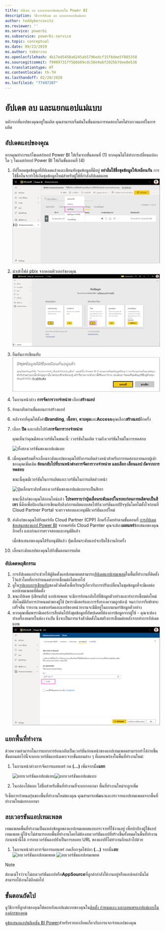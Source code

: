 ```yaml
---
title: อัปเดต ลบ และแยกแอปแม่แบบใน Power BI
description: วิธีการอัปเดต ลบ และแยกแอปแม่แบบ
author: teddybercovitz
ms.reviewer: ''
ms.service: powerbi
ms.subservice: powerbi-service
ms.topic: conceptual
ms.date: 09/23/2019
ms.author: tebercov
ms.openlocfilehash: 4b17ed5458a6245ab5796edcf15f6dee5f885358
ms.sourcegitcommit: f9909731ff5b6b69cdc58e9abf2025b7dee0e536
ms.translationtype: HT
ms.contentlocale: th-TH
ms.lasthandoff: 02/20/2020
ms.locfileid: "77497207"
---
```

# <a name="update-delete-and-extract-template-app"></a>อัปเดต ลบ และแยกแอปแม่แบบ

หลังจากที่แอปของคุณอยู่ในผลิต คุณสามารถเริ่มต้นในขั้นตอนการทดสอบโดยไม่รบกวนแอปในการผลิต
## <a name="update-your-app"></a>อัปเดตแอปของคุณ

หากคุณทำการแก้ไขเดสก์ทอป Power BI ให้เริ่มจากขั้นตอนที่ (1) หากคุณไม่ได้ทำการเปลี่ยนแปลงใด ๆ ในเดสก์ทอป Power BI ให้เริ่มขั้นตอนที่ (4)

1. อัปโหลดชุดข้อมูลที่อัปเดตแล้วและเขียนทับชุดข้อมูลที่มีอยู่ **อย่าลืมใช้ชื่อชุดข้อมูลให้เหมือนกัน** การใช้ชื่ออื่นจะทำให้เกิดชุดข้อมูลใหม่สำหรับผู้ใช้ที่กำลังอัปเดตแอพ
![เขียนทับชุดข้อมูล](media/service-template-apps-update-extract-delete/power-bi-template-app-upload-dataset.png)
1. นำเข้าไฟล์ pbix จากคอมพิวเตอร์ของคุณ
![เขียนทับชุดข้อมูล](media/service-template-apps-update-extract-delete/power-bi-template-app-upload-dataset2.png)
1. ยืนยันการเขียนทับ
![เขียนทับชุดข้อมูล](media/service-template-apps-update-extract-delete/power-bi-template-app-upload-dataset3.png)

1. ในบานหน้าต่าง **การจัดการวางจำหน่าย** เลือก**สร้างแอป**
1. ย้อนกลับผ่านขั้นตอนการสร้างแอป
1. หลังจากที่คุณได้ตั้งค่า**Branding**, **เนื้อหา**, **ควบคุม**และ**Access**คุณเลือก**สร้างแอป**อีกครั้ง
1. เลือก **ปิด** และกลับไปยัง**การจัดการวางจำหน่าย**

   คุณเห็นว่าคุณมีสองเวอร์ชันในขณะนี้: เวอร์ชันในผลิต รวมถึงเวอร์ชันใหม่ในการทดสอบ

    ![ทั้งสองเวอร์ชันของแอปแม่แบบ](media/service-template-apps-update-extract-delete/power-bi-template-app-update1.png)

1. เมื่อคุณพร้อมที่จะเลื่อนระดับแอปของคุณไปยังการผลิตล่วงหน้าสำหรับการทดสอบภายนอกผู้เช่าของคุณเพิ่มเติม **ย้อนกลับไปที่บานหน้าต่างการจัดการวางจำหน่าย** **และเลือก เลื่อนแอป ถัดจากการทดสอบ**

   ขณะนี้คุณมีเวอร์ชันในการผลิตและเวอร์ชันในการผลิตล่วงหน้า

   ![ปุ่มเลื่อนระดับทั้งสองเวอร์ชันของแอปแม่แบบจะเป็นสีเทา](media/service-template-apps-update-extract-delete/power-bi-template-app-update2.png)

   ขณะนี้ลิงก์ของคุณได้ออนไลน์แล้ว **โปรดทราบว่าปุ่มเลื่อนระดับแอปในระยะก่อนการผลิตจะเป็นสีเทา** นี่คือเพื่อป้องกันการเขียนทับลิงก์การผลิตแบบสดไปยังเวอร์ชันแอปปัจจุบันโดยไม่ตั้งใจก่อนที่ Cloud Partner Portal จะตรวจสอบและอนุมัติเวอร์ชันแอปใหม่

1. ส่งลิงก์ของคุณไปยังพอร์ทัล Cloud Partner (CPP) อีกครั้งโดยทำตามขั้นตอนที่ [การอัปเดตข้อเสนอของแอป Power BI](https://docs.microsoft.com/azure/marketplace/cloud-partner-portal/power-bi/cpp-update-existing-offer) จากพอร์ทัล Cloud Parnter คุณจะต้อง**เผยแพร่**ข้อเสนอของคุณอีกครั้ง และผ่านการตรวจสอบและอนุมัติแล้ว

   เมื่อข้อเสนอของคุณได้รับอนุมัติแล้ว ปุ่มเลื่อนระดับแอปจะเปิดใช้งานอีกครั้ง 
1. เลื่อนระดับแอปของคุณไปยังขั้นตอนการผลิต
   
### <a name="update-behavior"></a>อัปเดตพฤติกรรม

1. การอัปเดตแอปจะช่วยให้ผู้ติดตั้งแอปเทมเพลตสามารถ[อัปเดตแอปเทมเพลต](service-template-apps-install-distribute.md#update-a-template-app)ในพื้นที่ทำงานที่ติดตั้งไว้แล้วโดยที่การกำหนดค่าการเชื่อมต่อไม่หายไป
1. ดูใน[รูปแบบการเขียนทับ](service-template-apps-install-distribute.md#overwrite-behavior)ของตัวติดตั้งเพื่อเรียนรู้เกี่ยวกับการปรับเปลี่ยนในชุดข้อมูลที่จะมีผลต่อแอปเทมเพลตที่ติดตั้ง
1. ขณะอัปเดต (เขียนทับ) แอปเทเพลต จะมีการย้อนกลับไปที่ข้อมูลตัวอย่างและทำการเชื่อมต่อใหม่อัตโนมัติกับการกำหนดค่าของผู้ใช้ (พารามิเตอร์และการรับรองความถูกต้อง) จนกว่าการรีเฟรชจะเสร็จสิ้น รายงาน แดชบอร์ดและแอปของหน่วยงานจะมีมีอยู่ในแบนเนอร์ข้อมูลตัวอย่าง
1. หากคุณเพิ่มพารามิเตอร์การสืบค้นไปยังชุดข้อมูลที่อัพปเดตที่ต้องการข้อมูลจากผู้ใช้ - คุณจะต้องทำเครื่องหมายในช่อง*จำเป็น* ซึ่งจะเป็นการแจ้งตัวติดตั้งในสตริงการเชื่อมต่อหลังจากทำการอัปเดตแอพ
 ![พารามิเตอร์ที่จำเป็น](media/service-template-apps-update-extract-delete/power-bi-template-app-upload-dataset4.png)

## <a name="extract-workspace"></a>แยกพื้นที่ทำงาน
ด้วยความสามารถในการแยกการย้อนกลับเป็นเวอร์ชันก่อนหน้าของแอปเทมเพลตสามารถทำได้ง่ายขึ้น ขั้นตอนต่อไปนี้จะแยกเวอร์ชันแอปเฉพาะจากขั้นตอนต่าง ๆ ที่เผยแพร่ลงในพื้นที่ทำงานใหม่:

1. ในบานหน้าต่างการจัดการแผยแพร่ กด **(...)** เพิ่มจากนั้น**แยก**

    ![แยกเวอร์ชันแอปแม่แบบ](media/service-template-apps-update-extract-delete/power-bi-template-app-extract.png)![แยกเวอร์ชันแอปแม่แบบ](media/service-template-apps-update-extract-delete/power-bi-template-app-extract-dialog.png)
2. ในกล่องโต้ตอบ ใส่ชื่อสำหรับพื้นที่ทำงานที่จะแยกออกมา พื้นที่ทำงานใหม่จะถูกเพิ่ม

รีเซ็ตการกำหนดรุ่นของพื้นที่ทำงานใหม่ของคุณ คุณสามารถพัฒนาและกระจายแอปเทมเพลตจากพื้นที่ทำงานใหม่แยกออกมา

## <a name="delete-template-app-version"></a>ลบเวอรชันแอปเทมเพลต
เทมแพลตพื้นที่ทำงานเป็นแหล่งข้อมูลของแอปเทมเพลตแบบกระจายที่ใช้งานอยู่ เพื่อปกป้องผู้ใช้แอปเทมเพลต ผู้ใช้จะไม่สามารถลบพื้นที่ทำงานโดยไม่ต้องลบเวอร์ชันแอปที่สร้างขึ้นทั้งหมดในพื้นที่ทำงานก่อนหน้านี้ได้
การลบเวอร์ชันแอปยังเป็นการลบลบ URL ของแอปที่ไม่ทำงานอีกแล้วไปด้วย

1. ในบานหน้าต่างการจัดการเผยแพร่ กดเลือกจุดไข่ปลา **(...)** จากนั้น**ลบ**
 ![ลบเวอร์ชันแอปเทมเพลต](media/service-template-apps-update-extract-delete/power-bi-template-app-delete.png)
 ![ลบเวอร์ชันแอปเทมเพลต](media/service-template-apps-update-extract-delete/power-bi-template-app-delete-dialog.png)

>[!NOTE]
>ต้องแน่ใจว่าจะไม่ลบเวอร์ชันแอปหรือ**AppSource**ที่ลูกค้ากำลังใช้งานอยู่หรือแอปเหล่านั้นไม่สามารถใช้งานได้อีกต่อไป

## <a name="next-steps"></a>ขั้นตอนถัดไป

ดูวิธีการที่ลูกค้าของคุณโต้ตอบกับแอปแม่แบบของคุณใน[ติดตั้ง กำหนดเอง และเผยแพรแอปแม่แบบในองค์กรของคุณ](service-template-apps-install-distribute.md)

ดู[ข้อเสนอแอปพลิเคชัน BI Power](https://docs.microsoft.com/azure/marketplace/cloud-partner-portal/power-bi/cpp-power-bi-offer)สำหรับรายละเอียดเกี่ยวกับการแจกจ่ายแอปของคุณ
